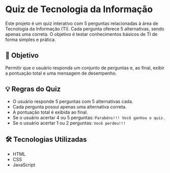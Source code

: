 # Quiz de Tecnologia da Informação

Este projeto é um quiz interativo com 5 perguntas relacionadas à área de Tecnologia da Informação (TI). Cada pergunta oferece 5 alternativas, sendo apenas uma correta. O objetivo é testar conhecimentos básicos de TI de forma simples e prática.

## 🎯 Objetivo

Permitir que o usuário responda um conjunto de perguntas e, ao final, exibir a pontuação total e uma mensagem de desempenho.

## 💡 Regras do Quiz

- O usuário responde 5 perguntas com 5 alternativas cada.
- Cada pergunta possui apenas uma alternativa correta.
- A pontuação total é exibida ao final.
- Se o usuário acertar 4 ou 5 perguntas: `Parabéns!!! Você ganhou o quiz.`
- Se o usuário acertar 1 ou 2 perguntas: `Você perdeu!!!`

## 🛠️ Tecnologias Utilizadas

- HTML
- CSS
- JavaScript


